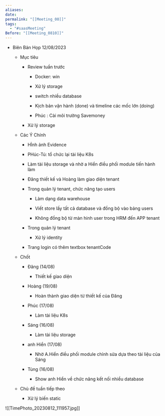 ```yaml
---
aliases: 
date: 
permalink: "[[Meeting_00]]"
tags:
  - "#saasMeeting"
Before: "[[Meeting_0810]]"
---
```

- Biên Bản Họp 12/08/2023
    
    - Mục tiêu
        
        - Review tuần trước
            
            - Docker: win
                
            - Xử lý storage
                
            - switch nhiều database
                
            - Kịch bản vận hành (done) và timeline các mốc lớn (doing)
                
            - Phúc : Cài môi trường Savemoney
                
        - Xử lý storage
            
    - Các Ý Chính
        
        - HÌnh ảnh Evidence
            
        - PHúc-Tú: tổ chức lại tài liệu K8s
            
        - Làm tài liệu storage và nhờ a Hiển điều phối module tiến hành làm
            
        - Đăng thiết kế và Hoàng làm giao diện tenant
            
        - Trong quản lý tenant, chức năng tạo users
            
            - Làm dạng data warehouse
                
            - Viết store lấy tất cả database và đồng bộ vào bảng users
                
            - Không đồng bộ từ màn hinh user trong HRM đến APP tenant
                
        - Trong quản lý tenant
            
            - Xử lý identity
                
        - Trang login có thêm textbox tenantCode
            
    - Chốt
        
        - Đăng (14/08)
            
            - Thiết kế giao diện
                
        - Hoàng (19/08)
            
            - Hoàn thành giao diện từ thiết kế của Đăng
                
        - Phúc (17/08)
            
            - Làm tài liệu K8s
                
        - Sáng (16/08)
            
            - Làm tài liệu storage
                
        - anh Hiển (17/08)
            
            - Nhờ A.Hiển điều phối module chỉnh sửa dựa theo tài liệu của Sáng
                
        - Tùng (16/08)
            
            - Show anh Hiển về chức năng kết nối nhiều database
                
    - Chủ đề tuần tiếp theo
        
        - Xử lý biến static

![[TimePhoto_20230812_111957.jpg]]
